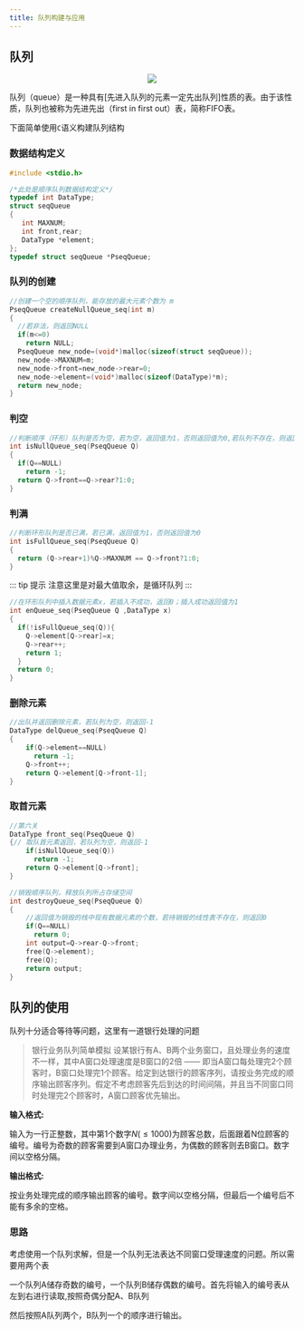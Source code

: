 ```yaml
---
title: 队列构建与应用
---
```


## 队列

<p align=center>
<img src='https://oi-wiki.org/ds/images/queue.svg'>
</p>

队列（queue）是一种具有[先进入队列的元素一定先出队列]性质的表。由于该性质，队列也被称为先进先出（first in first out）表，简称FIFO表。

下面简单使用`C`语义构建队列结构

### 数据结构定义

```c
#include <stdio.h>

/*此处是顺序队列数据结构定义*/
typedef int DataType;
struct seqQueue
{
   int MAXNUM;
   int front,rear;
   DataType *element;
};
typedef struct seqQueue *PseqQueue;
```

### 队列的创建

```c
//创建一个空的顺序队列，能存放的最大元素个数为 m
PseqQueue createNullQueue_seq(int m)
{
  //若非法，则返回NULL 
  if(m<=0)
    return NULL;
  PseqQueue new_node=(void*)malloc(sizeof(struct seqQueue));
  new_node->MAXNUM=m;
  new_node->front=new_node->rear=0;
  new_node->element=(void*)malloc(sizeof(DataType)*m);
  return new_node;
}
```

### 判空
```c
//判断顺序（环形）队列是否为空，若为空，返回值为1，否则返回值为0,若队列不存在，则返回-1
int isNullQueue_seq(PseqQueue Q)
{ 
  if(Q==NULL)
    return -1;
  return Q->front==Q->rear?1:0;
}
```

### 判满
```c
//判断环形队列是否已满，若已满，返回值为1，否则返回值为0
int isFullQueue_seq(PseqQueue Q)
{
  return (Q->rear+1)%Q->MAXNUM == Q->front?1:0;
}
```

::: tip 提示
注意这里是对最大值取余，是循环队列
:::

```c
//在环形队列中插入数据元素x，若插入不成功，返回0；插入成功返回值为1
int enQueue_seq(PseqQueue Q ,DataType x)
{
  if(!isFullQueue_seq(Q)){
    Q->element[Q->rear]=x;
    Q->rear++;
    return 1;
  }
  return 0;
}
```

### 删除元素
```c
//出队并返回删除元素，若队列为空，则返回-1
DataType delQueue_seq(PseqQueue Q)
{
    if(Q->element==NULL)
      return -1;
    Q->front++;
    return Q->element[Q->front-1];
}
```

### 取首元素
```c
//第六关
DataType front_seq(PseqQueue Q)
{// 取队首元素返回，若队列为空，则返回-1
    if(isNullQueue_seq(Q))
      return -1;
    return Q->element[Q->front];
}
```

```c
//销毁顺序队列，释放队列所占存储空间
int destroyQueue_seq(PseqQueue Q)
{
    //返回值为销毁的栈中现有数据元素的个数，若待销毁的线性表不存在，则返回0
    if(Q==NULL)
      return 0;
    int output=Q->rear-Q->front;
    free(Q->element);
    free(Q);
    return output;
}
```


## 队列的使用

队列十分适合等待等问题，这里有一道银行处理的问题


>银行业务队列简单模拟
>设某银行有A、B两个业务窗口，且处理业务的速度不一样，其中A窗口处理速度是B窗口的2倍 —— 即当A窗口每处理完2个顾客时，B窗口处理完1个顾客。给定到达银行的顾客序列，请按业务完成的顺序输出顾客序列。假定不考虑顾客先后到达的时间间隔，并且当不同窗口同时处理完2个顾客时，A窗口顾客优先输出。

**输入格式:**

输入为一行正整数，其中第1个数字$N(≤1000)$为顾客总数，后面跟着N位顾客的编号。编号为奇数的顾客需要到A窗口办理业务，为偶数的顾客则去B窗口。数字间以空格分隔。

**输出格式:**

按业务处理完成的顺序输出顾客的编号。数字间以空格分隔，但最后一个编号后不能有多余的空格。

### 思路

考虑使用一个队列求解，但是一个队列无法表达不同窗口受理速度的问题。所以需要用两个表

一个队列A储存奇数的编号，一个队列B储存偶数的编号。首先将输入的编号表从左到右进行读取,按照奇偶分配A、B队列

然后按照A队列两个，B队列一个的顺序进行输出。